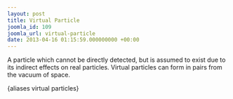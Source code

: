 ```yaml
---
layout: post
title: Virtual Particle
joomla_id: 109
joomla_url: virtual-particle
date: 2013-04-16 01:15:59.000000000 +00:00
---
```

<p>A particle which cannot be directly detected, but is assumed to exist due to its indirect effects on real particles. Virtual particles can form in pairs from the vacuum of space.</p>
<p>{aliases virtual particles}</p>
